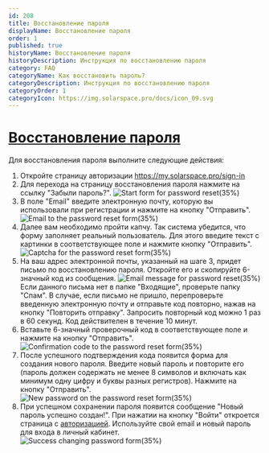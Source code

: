 ```yaml
---
id: 208
title: Восстановление пароля
displayName: Восстановление пароля
order: 1
published: true
historyName: Восстановление пароля
historyDescription: Инструкция по восстановлению пароля
category: FAQ
categoryName: Как восстановить пароль?
categoryDescription: Инструкция по восстановлению пароля
categoryOrder: 1
categoryIcon: https://img.solarspace.pro/docs/icon_09.svg
---
```


# [Восстановление пароля](password-reset)
Для восстановления пароля выполните следующие действия:

1. Откройте страницу авторизации https://my.solarspace.pro/sign-in 
2. Для перехода на страницу восстановления пароля нажмите на ссылку "Забыли пароль?".
![Start form for password reset(35%)](https://img.solarspace.pro/docs/rst-pass-start-form.jpg)
3. В поле "Email" введите электронную почту, которую вы использовали при регистрации и нажмите на кнопку "Отправить".
![Email to the password reset form(35%)](https://img.solarspace.pro/docs/rst-pass-enter-email.jpg)
4. Далее вам необходимо пройти капчу. Так система убедится, что форму заполняет реальный пользователь. Для этого введите текст с картинки в соответствующее поле и нажмите кнопку "Отправить". 
![Captcha for the password reset form(35%)](https://img.solarspace.pro/docs/rst-pass-captcha.jpg)
5. На ваш адрес электронной почты, указанный на шаге 3, придет письмо по восстановлению пароля. Откройте его и скопируйте 6-значный код из сообщения. 
![Email message for password reset(35%)](https://img.solarspace.pro/docs/rst-pass-email-message.jpg)
Если данного письма нет в папке "Входящие", проверьте папку "Спам".
В случае, если письмо не пришло, перепроверьте введенную электронную почту и отправьте код повторно, нажав на кнопку "Повторить отправку". Запросить повторный код можно 1 раз в 60 секунд. Код действителен в течение 10 минут.
6. Вставьте 6-значный проверочный код в соответствующее поле и нажмите на кнопку "Отправить".
![Confirmation code to the password reset form(35%)](https://img.solarspace.pro/docs/rst-pass-confirmation-code.jpg)
7. После успешного подтверждения кода появится форма для создания нового пароля. Введите новый пароль и повторите его (пароль должен содержать не менее 8 символов и включать как минимум одну цифру и буквы разных регистров).
Нажмите на кнопку "Отправить".
![New password on the password reset form(35%)](https://img.solarspace.pro/docs/rst-pass-creation-new-password.jpg)
8. При успешном сохранении пароля появится сообщение "Новый пароль успешно создан!". При нажатии на кнопку "Войти" откроется страница с [авторизацией]([204]). Используйте свой email и новый пароль для входа в личный кабинет.
![Success changing password form(35%)](https://img.solarspace.pro/docs/rst-pass-success-changing-password.jpg)